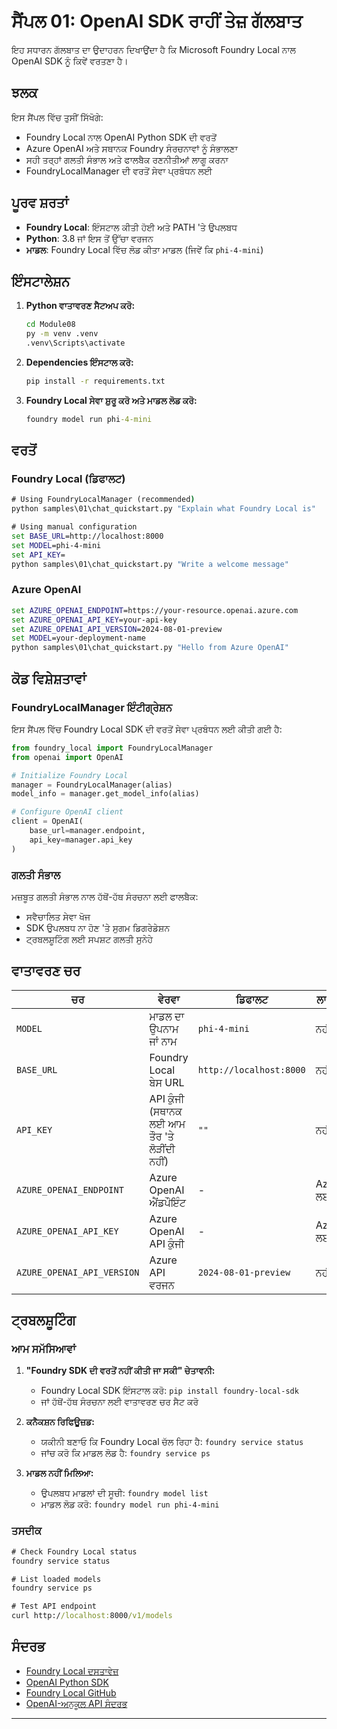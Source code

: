 <!--
CO_OP_TRANSLATOR_METADATA:
{
  "original_hash": "fb649a75048715165e76e20b366620a9",
  "translation_date": "2025-09-24T21:12:11+00:00",
  "source_file": "Module08/samples/01/README.md",
  "language_code": "pa"
}
-->
# ਸੈਂਪਲ 01: OpenAI SDK ਰਾਹੀਂ ਤੇਜ਼ ਗੱਲਬਾਤ

ਇਹ ਸਧਾਰਨ ਗੱਲਬਾਤ ਦਾ ਉਦਾਹਰਨ ਦਿਖਾਉਂਦਾ ਹੈ ਕਿ Microsoft Foundry Local ਨਾਲ OpenAI SDK ਨੂੰ ਕਿਵੇਂ ਵਰਤਣਾ ਹੈ।

## ਝਲਕ

ਇਸ ਸੈਂਪਲ ਵਿੱਚ ਤੁਸੀਂ ਸਿੱਖੋਗੇ:
- Foundry Local ਨਾਲ OpenAI Python SDK ਦੀ ਵਰਤੋਂ
- Azure OpenAI ਅਤੇ ਸਥਾਨਕ Foundry ਸੰਰਚਨਾਵਾਂ ਨੂੰ ਸੰਭਾਲਣਾ
- ਸਹੀ ਤਰ੍ਹਾਂ ਗਲਤੀ ਸੰਭਾਲ ਅਤੇ ਫਾਲਬੈਕ ਰਣਨੀਤੀਆਂ ਲਾਗੂ ਕਰਨਾ
- FoundryLocalManager ਦੀ ਵਰਤੋਂ ਸੇਵਾ ਪ੍ਰਬੰਧਨ ਲਈ

## ਪੂਰਵ ਸ਼ਰਤਾਂ

- **Foundry Local**: ਇੰਸਟਾਲ ਕੀਤੀ ਹੋਈ ਅਤੇ PATH 'ਤੇ ਉਪਲਬਧ
- **Python**: 3.8 ਜਾਂ ਇਸ ਤੋਂ ਉੱਚਾ ਵਰਜਨ
- **ਮਾਡਲ**: Foundry Local ਵਿੱਚ ਲੋਡ ਕੀਤਾ ਮਾਡਲ (ਜਿਵੇਂ ਕਿ `phi-4-mini`)

## ਇੰਸਟਾਲੇਸ਼ਨ

1. **Python ਵਾਤਾਵਰਣ ਸੈਟਅਪ ਕਰੋ:**
   ```cmd
   cd Module08
   py -m venv .venv
   .venv\Scripts\activate
   ```

2. **Dependencies ਇੰਸਟਾਲ ਕਰੋ:**
   ```cmd
   pip install -r requirements.txt
   ```

3. **Foundry Local ਸੇਵਾ ਸ਼ੁਰੂ ਕਰੋ ਅਤੇ ਮਾਡਲ ਲੋਡ ਕਰੋ:**
   ```cmd
   foundry model run phi-4-mini
   ```


## ਵਰਤੋਂ

### Foundry Local (ਡਿਫਾਲਟ)

```cmd
# Using FoundryLocalManager (recommended)
python samples\01\chat_quickstart.py "Explain what Foundry Local is"

# Using manual configuration
set BASE_URL=http://localhost:8000
set MODEL=phi-4-mini
set API_KEY=
python samples\01\chat_quickstart.py "Write a welcome message"
```


### Azure OpenAI

```cmd
set AZURE_OPENAI_ENDPOINT=https://your-resource.openai.azure.com
set AZURE_OPENAI_API_KEY=your-api-key
set AZURE_OPENAI_API_VERSION=2024-08-01-preview
set MODEL=your-deployment-name
python samples\01\chat_quickstart.py "Hello from Azure OpenAI"
```


## ਕੋਡ ਵਿਸ਼ੇਸ਼ਤਾਵਾਂ

### FoundryLocalManager ਇੰਟੀਗ੍ਰੇਸ਼ਨ

ਇਸ ਸੈਂਪਲ ਵਿੱਚ Foundry Local SDK ਦੀ ਵਰਤੋਂ ਸੇਵਾ ਪ੍ਰਬੰਧਨ ਲਈ ਕੀਤੀ ਗਈ ਹੈ:

```python
from foundry_local import FoundryLocalManager
from openai import OpenAI

# Initialize Foundry Local
manager = FoundryLocalManager(alias)
model_info = manager.get_model_info(alias)

# Configure OpenAI client
client = OpenAI(
    base_url=manager.endpoint,
    api_key=manager.api_key
)
```


### ਗਲਤੀ ਸੰਭਾਲ

ਮਜ਼ਬੂਤ ਗਲਤੀ ਸੰਭਾਲ ਨਾਲ ਹੱਥੋਂ-ਹੱਥ ਸੰਰਚਨਾ ਲਈ ਫਾਲਬੈਕ:
- ਸਵੈਚਾਲਿਤ ਸੇਵਾ ਖੋਜ
- SDK ਉਪਲਬਧ ਨਾ ਹੋਣ 'ਤੇ ਸੁਗਮ ਡਿਗਰੇਡੇਸ਼ਨ
- ਟ੍ਰਬਲਸ਼ੂਟਿੰਗ ਲਈ ਸਪਸ਼ਟ ਗਲਤੀ ਸੁਨੇਹੇ

## ਵਾਤਾਵਰਣ ਚਰ

| ਚਰ | ਵੇਰਵਾ | ਡਿਫਾਲਟ | ਲਾਜ਼ਮੀ |
|-----|-------|---------|--------|
| `MODEL` | ਮਾਡਲ ਦਾ ਉਪਨਾਮ ਜਾਂ ਨਾਮ | `phi-4-mini` | ਨਹੀਂ |
| `BASE_URL` | Foundry Local ਬੇਸ URL | `http://localhost:8000` | ਨਹੀਂ |
| `API_KEY` | API ਕੁੰਜੀ (ਸਥਾਨਕ ਲਈ ਆਮ ਤੌਰ 'ਤੇ ਲੋੜੀਂਦੀ ਨਹੀਂ) | `""` | ਨਹੀਂ |
| `AZURE_OPENAI_ENDPOINT` | Azure OpenAI ਐਂਡਪੌਇੰਟ | - | Azure ਲਈ |
| `AZURE_OPENAI_API_KEY` | Azure OpenAI API ਕੁੰਜੀ | - | Azure ਲਈ |
| `AZURE_OPENAI_API_VERSION` | Azure API ਵਰਜਨ | `2024-08-01-preview` | ਨਹੀਂ |

## ਟ੍ਰਬਲਸ਼ੂਟਿੰਗ

### ਆਮ ਸਮੱਸਿਆਵਾਂ

1. **"Foundry SDK ਦੀ ਵਰਤੋਂ ਨਹੀਂ ਕੀਤੀ ਜਾ ਸਕੀ" ਚੇਤਾਵਨੀ:**
   - Foundry Local SDK ਇੰਸਟਾਲ ਕਰੋ: `pip install foundry-local-sdk`
   - ਜਾਂ ਹੱਥੋਂ-ਹੱਥ ਸੰਰਚਨਾ ਲਈ ਵਾਤਾਵਰਣ ਚਰ ਸੈਟ ਕਰੋ

2. **ਕਨੈਕਸ਼ਨ ਰਿਫਿਊਜ਼ਡ:**
   - ਯਕੀਨੀ ਬਣਾਓ ਕਿ Foundry Local ਚੱਲ ਰਿਹਾ ਹੈ: `foundry service status`
   - ਜਾਂਚ ਕਰੋ ਕਿ ਮਾਡਲ ਲੋਡ ਹੈ: `foundry service ps`

3. **ਮਾਡਲ ਨਹੀਂ ਮਿਲਿਆ:**
   - ਉਪਲਬਧ ਮਾਡਲਾਂ ਦੀ ਸੂਚੀ: `foundry model list`
   - ਮਾਡਲ ਲੋਡ ਕਰੋ: `foundry model run phi-4-mini`

### ਤਸਦੀਕ

```cmd
# Check Foundry Local status
foundry service status

# List loaded models
foundry service ps

# Test API endpoint
curl http://localhost:8000/v1/models
```


## ਸੰਦਰਭ

- [Foundry Local ਦਸਤਾਵੇਜ਼](https://learn.microsoft.com/azure/ai-foundry/foundry-local/)
- [OpenAI Python SDK](https://github.com/openai/openai-python)
- [Foundry Local GitHub](https://github.com/microsoft/Foundry-Local)
- [OpenAI-ਅਨੁਕੂਲ API ਸੰਦਰਭ](https://learn.microsoft.com/azure/ai-foundry/foundry-local/how-to/how-to-integrate-with-inference-sdks)

---

